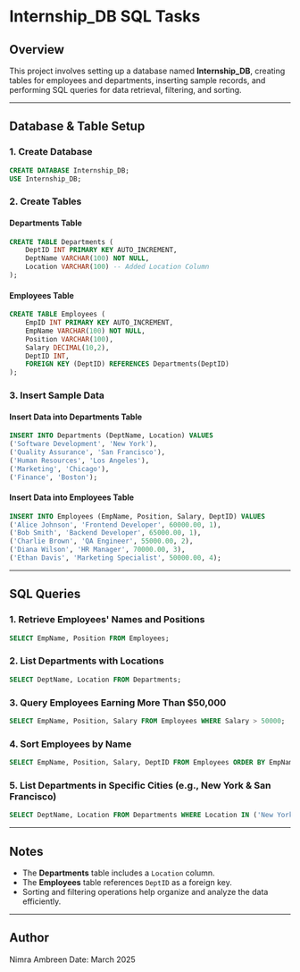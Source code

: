 # Internship_DB SQL Tasks

## Overview
This project involves setting up a database named **Internship_DB**, creating tables for employees and departments, inserting sample records, and performing SQL queries for data retrieval, filtering, and sorting.

---
## Database & Table Setup

### **1. Create Database**
```sql
CREATE DATABASE Internship_DB;
USE Internship_DB;
```

### **2. Create Tables**
#### **Departments Table**
```sql
CREATE TABLE Departments (
    DeptID INT PRIMARY KEY AUTO_INCREMENT,
    DeptName VARCHAR(100) NOT NULL,
    Location VARCHAR(100) -- Added Location Column
);
```

#### **Employees Table**
```sql
CREATE TABLE Employees (
    EmpID INT PRIMARY KEY AUTO_INCREMENT,
    EmpName VARCHAR(100) NOT NULL,
    Position VARCHAR(100),
    Salary DECIMAL(10,2),
    DeptID INT,
    FOREIGN KEY (DeptID) REFERENCES Departments(DeptID)
);
```

### **3. Insert Sample Data**
#### **Insert Data into Departments Table**
```sql
INSERT INTO Departments (DeptName, Location) VALUES
('Software Development', 'New York'),
('Quality Assurance', 'San Francisco'),
('Human Resources', 'Los Angeles'),
('Marketing', 'Chicago'),
('Finance', 'Boston');
```

#### **Insert Data into Employees Table**
```sql
INSERT INTO Employees (EmpName, Position, Salary, DeptID) VALUES
('Alice Johnson', 'Frontend Developer', 60000.00, 1),
('Bob Smith', 'Backend Developer', 65000.00, 1),
('Charlie Brown', 'QA Engineer', 55000.00, 2),
('Diana Wilson', 'HR Manager', 70000.00, 3),
('Ethan Davis', 'Marketing Specialist', 50000.00, 4);
```

---
## SQL Queries

### **1. Retrieve Employees' Names and Positions**
```sql
SELECT EmpName, Position FROM Employees;
```

### **2. List Departments with Locations**
```sql
SELECT DeptName, Location FROM Departments;
```

### **3. Query Employees Earning More Than $50,000**
```sql
SELECT EmpName, Position, Salary FROM Employees WHERE Salary > 50000;
```

### **4. Sort Employees by Name**
```sql
SELECT EmpName, Position, Salary, DeptID FROM Employees ORDER BY EmpName ASC;
```

### **5. List Departments in Specific Cities (e.g., New York & San Francisco)**
```sql
SELECT DeptName, Location FROM Departments WHERE Location IN ('New York', 'San Francisco');
```

---
## Notes
- The **Departments** table includes a `Location` column.
- The **Employees** table references `DeptID` as a foreign key.
- Sorting and filtering operations help organize and analyze the data efficiently.

---
## Author
Nimra Ambreen
Date: March 2025

